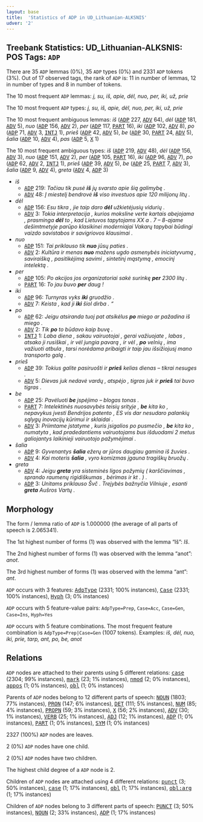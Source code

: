 ```yaml
---
layout: base
title:  'Statistics of ADP in UD_Lithuanian-ALKSNIS'
udver: '2'
---
```


## Treebank Statistics: UD_Lithuanian-ALKSNIS: POS Tags: `ADP`

There are 35 `ADP` lemmas (0%), 35 `ADP` types (0%) and 2331 `ADP` tokens (3%).
Out of 17 observed tags, the rank of `ADP` is: 11 in number of lemmas, 12 in number of types and 8 in number of tokens.

The 10 most frequent `ADP` lemmas: <em>į, su, iš, apie, dėl, nuo, per, iki, už, prie</em>

The 10 most frequent `ADP` types:  <em>į, su, iš, apie, dėl, nuo, per, iki, už, prie</em>

The 10 most frequent ambiguous lemmas: <em>iš</em> (<tt><a href="lt_alksnis-pos-ADP.html">ADP</a></tt> 227, <tt><a href="lt_alksnis-pos-ADV.html">ADV</a></tt> 64), <em>dėl</em> (<tt><a href="lt_alksnis-pos-ADP.html">ADP</a></tt> 181, <tt><a href="lt_alksnis-pos-ADV.html">ADV</a></tt> 5), <em>nuo</em> (<tt><a href="lt_alksnis-pos-ADP.html">ADP</a></tt> 156, <tt><a href="lt_alksnis-pos-ADV.html">ADV</a></tt> 2), <em>per</em> (<tt><a href="lt_alksnis-pos-ADP.html">ADP</a></tt> 117, <tt><a href="lt_alksnis-pos-PART.html">PART</a></tt> 16), <em>iki</em> (<tt><a href="lt_alksnis-pos-ADP.html">ADP</a></tt> 102, <tt><a href="lt_alksnis-pos-ADV.html">ADV</a></tt> 8), <em>po</em> (<tt><a href="lt_alksnis-pos-ADP.html">ADP</a></tt> 71, <tt><a href="lt_alksnis-pos-ADV.html">ADV</a></tt> 3, <tt><a href="lt_alksnis-pos-INTJ.html">INTJ</a></tt> 1), <em>prieš</em> (<tt><a href="lt_alksnis-pos-ADP.html">ADP</a></tt> 42, <tt><a href="lt_alksnis-pos-ADV.html">ADV</a></tt> 5), <em>be</em> (<tt><a href="lt_alksnis-pos-ADP.html">ADP</a></tt> 30, <tt><a href="lt_alksnis-pos-PART.html">PART</a></tt> 24, <tt><a href="lt_alksnis-pos-ADV.html">ADV</a></tt> 5), <em>šalia</em> (<tt><a href="lt_alksnis-pos-ADP.html">ADP</a></tt> 10, <tt><a href="lt_alksnis-pos-ADV.html">ADV</a></tt> 4), <em>pas</em> (<tt><a href="lt_alksnis-pos-ADP.html">ADP</a></tt> 5, <tt><a href="lt_alksnis-pos-X.html">X</a></tt> 1)

The 10 most frequent ambiguous types:  <em>iš</em> (<tt><a href="lt_alksnis-pos-ADP.html">ADP</a></tt> 219, <tt><a href="lt_alksnis-pos-ADV.html">ADV</a></tt> 48), <em>dėl</em> (<tt><a href="lt_alksnis-pos-ADP.html">ADP</a></tt> 156, <tt><a href="lt_alksnis-pos-ADV.html">ADV</a></tt> 3), <em>nuo</em> (<tt><a href="lt_alksnis-pos-ADP.html">ADP</a></tt> 151, <tt><a href="lt_alksnis-pos-ADV.html">ADV</a></tt> 2), <em>per</em> (<tt><a href="lt_alksnis-pos-ADP.html">ADP</a></tt> 105, <tt><a href="lt_alksnis-pos-PART.html">PART</a></tt> 16), <em>iki</em> (<tt><a href="lt_alksnis-pos-ADP.html">ADP</a></tt> 96, <tt><a href="lt_alksnis-pos-ADV.html">ADV</a></tt> 7), <em>po</em> (<tt><a href="lt_alksnis-pos-ADP.html">ADP</a></tt> 62, <tt><a href="lt_alksnis-pos-ADV.html">ADV</a></tt> 2, <tt><a href="lt_alksnis-pos-INTJ.html">INTJ</a></tt> 1), <em>prieš</em> (<tt><a href="lt_alksnis-pos-ADP.html">ADP</a></tt> 39, <tt><a href="lt_alksnis-pos-ADV.html">ADV</a></tt> 5), <em>be</em> (<tt><a href="lt_alksnis-pos-ADP.html">ADP</a></tt> 25, <tt><a href="lt_alksnis-pos-PART.html">PART</a></tt> 7, <tt><a href="lt_alksnis-pos-ADV.html">ADV</a></tt> 3), <em>šalia</em> (<tt><a href="lt_alksnis-pos-ADP.html">ADP</a></tt> 9, <tt><a href="lt_alksnis-pos-ADV.html">ADV</a></tt> 4), <em>greta</em> (<tt><a href="lt_alksnis-pos-ADV.html">ADV</a></tt> 4, <tt><a href="lt_alksnis-pos-ADP.html">ADP</a></tt> 3)


* <em>iš</em>
  * <tt><a href="lt_alksnis-pos-ADP.html">ADP</a></tt> 219: <em>Tačiau tik pusė <b>iš</b> jų svarsto apie šią galimybę .</em>
  * <tt><a href="lt_alksnis-pos-ADV.html">ADV</a></tt> 48: <em>Į miestelį bendrovė <b>iš</b> viso investuos apie 120 milijonų litų .</em>
* <em>dėl</em>
  * <tt><a href="lt_alksnis-pos-ADP.html">ADP</a></tt> 156: <em>Esu tikra , jie taip daro <b>dėl</b> užkietėjusių vidurių .</em>
  * <tt><a href="lt_alksnis-pos-ADV.html">ADV</a></tt> 3: <em>Tokia interpretacija , kurios moksline verte kartais abejojama , prasminga <b>dėl</b> to , kad Lietuvos tapytojams XX a . 7 – 8-ajame dešimtmetyje parūpo klasikinei moderniajai Vakarų tapybai būdingi vaizdo savistabos ir savigriovos klausimai .</em>
* <em>nuo</em>
  * <tt><a href="lt_alksnis-pos-ADP.html">ADP</a></tt> 151: <em>Tai priklauso tik <b>nuo</b> jūsų paties .</em>
  * <tt><a href="lt_alksnis-pos-ADV.html">ADV</a></tt> 2: <em>Kultūra ir menas <b>nuo</b> mažens ugdo asmenybės iniciatyvumą , saviraišką , pasitikėjimą savimi , sintetinį mąstymą , emocinį intelektą .</em>
* <em>per</em>
  * <tt><a href="lt_alksnis-pos-ADP.html">ADP</a></tt> 105: <em>Po akcijos jos organizatoriai sakė surinkę <b>per</b> 2300 litų .</em>
  * <tt><a href="lt_alksnis-pos-PART.html">PART</a></tt> 16: <em>To jau buvo <b>per</b> daug !</em>
* <em>iki</em>
  * <tt><a href="lt_alksnis-pos-ADP.html">ADP</a></tt> 96: <em>Turnyras vyks <b>iki</b> gruodžio .</em>
  * <tt><a href="lt_alksnis-pos-ADV.html">ADV</a></tt> 7: <em>Keista , kad ji <b>iki</b> šiol dirba . “</em>
* <em>po</em>
  * <tt><a href="lt_alksnis-pos-ADP.html">ADP</a></tt> 62: <em>Jeigu atsiranda tuoj pat atsikėlus <b>po</b> miego ar pažadina iš miego .</em>
  * <tt><a href="lt_alksnis-pos-ADV.html">ADV</a></tt> 2: <em>Tik <b>po</b> to būdavo kaip buvę .</em>
  * <tt><a href="lt_alksnis-pos-INTJ.html">INTJ</a></tt> 1: <em>Laba diena , sakau vairuotojai , gerai važiuojate , labas , atsako ji rusiškai , ir vėl jungia pavarą , ir vėl , <b>po</b> velnių , ima važiuoti atbula , tarsi norėdama pribaigti ir taip jau išsižiojusį mano transporto galą .</em>
* <em>prieš</em>
  * <tt><a href="lt_alksnis-pos-ADP.html">ADP</a></tt> 39: <em>Tokius galite pasiruošti ir <b>prieš</b> kelias dienas – tikrai nesuges .</em>
  * <tt><a href="lt_alksnis-pos-ADV.html">ADV</a></tt> 5: <em>Dievas juk nedavė vardų , atspėjo , tigras juk ir <b>prieš</b> tai buvo tigras .</em>
* <em>be</em>
  * <tt><a href="lt_alksnis-pos-ADP.html">ADP</a></tt> 25: <em>Pavėluoti <b>be</b> įspėjimo – blogas tonas .</em>
  * <tt><a href="lt_alksnis-pos-PART.html">PART</a></tt> 7: <em>Intelektinės nuosavybės teisių srityje , <b>be</b> kita ko , nepavykus įvesti Bendrijos patento , ES vis dar nesudaro palankių sąlygų inovacijų kūrimui ir sklaidai .</em>
  * <tt><a href="lt_alksnis-pos-ADV.html">ADV</a></tt> 3: <em>Priimtame įstatyme , kuris įsigalios po pusmečio , <b>be</b> kita ko , numatyta , kad pradedantiems vairuotojams bus išduodami 2 metus galiojantys laikinieji vairuotojo pažymėjimai .</em>
* <em>šalia</em>
  * <tt><a href="lt_alksnis-pos-ADP.html">ADP</a></tt> 9: <em>Gyvenantys <b>šalia</b> ežerų ar jūros daugiau gamina iš žuvies .</em>
  * <tt><a href="lt_alksnis-pos-ADV.html">ADV</a></tt> 4: <em>Kai moteris <b>šalia</b> , vyro komizmas įgauna tragiškų bruožų .</em>
* <em>greta</em>
  * <tt><a href="lt_alksnis-pos-ADV.html">ADV</a></tt> 4: <em>Jeigu <b>greta</b> yra sisteminės ligos požymių ( karščiavimas , sprando raumenų rigidiškumas , bėrimas ir kt . ) .</em>
  * <tt><a href="lt_alksnis-pos-ADP.html">ADP</a></tt> 3: <em>Unitams priklauso Švč . Trejybės bažnyčia Vilniuje , esanti <b>greta</b> Aušros Vartų .</em>

## Morphology

The form / lemma ratio of `ADP` is 1.000000 (the average of all parts of speech is 2.065341).

The 1st highest number of forms (1) was observed with the lemma “Iš”: <em>Iš</em>.

The 2nd highest number of forms (1) was observed with the lemma “anot”: <em>anot</em>.

The 3rd highest number of forms (1) was observed with the lemma “ant”: <em>ant</em>.

`ADP` occurs with 3 features: <tt><a href="lt_alksnis-feat-AdpType.html">AdpType</a></tt> (2331; 100% instances), <tt><a href="lt_alksnis-feat-Case.html">Case</a></tt> (2331; 100% instances), <tt><a href="lt_alksnis-feat-Hyph.html">Hyph</a></tt> (3; 0% instances)

`ADP` occurs with 5 feature-value pairs: `AdpType=Prep`, `Case=Acc`, `Case=Gen`, `Case=Ins`, `Hyph=Yes`

`ADP` occurs with 5 feature combinations.
The most frequent feature combination is `AdpType=Prep|Case=Gen` (1007 tokens).
Examples: <em>iš, dėl, nuo, iki, prie, tarp, ant, po, be, anot</em>


## Relations

`ADP` nodes are attached to their parents using 5 different relations: <tt><a href="lt_alksnis-dep-case.html">case</a></tt> (2304; 99% instances), <tt><a href="lt_alksnis-dep-mark.html">mark</a></tt> (23; 1% instances), <tt><a href="lt_alksnis-dep-nmod.html">nmod</a></tt> (2; 0% instances), <tt><a href="lt_alksnis-dep-appos.html">appos</a></tt> (1; 0% instances), <tt><a href="lt_alksnis-dep-obl.html">obl</a></tt> (1; 0% instances)

Parents of `ADP` nodes belong to 12 different parts of speech: <tt><a href="lt_alksnis-pos-NOUN.html">NOUN</a></tt> (1803; 77% instances), <tt><a href="lt_alksnis-pos-PRON.html">PRON</a></tt> (147; 6% instances), <tt><a href="lt_alksnis-pos-DET.html">DET</a></tt> (111; 5% instances), <tt><a href="lt_alksnis-pos-NUM.html">NUM</a></tt> (85; 4% instances), <tt><a href="lt_alksnis-pos-PROPN.html">PROPN</a></tt> (59; 3% instances), <tt><a href="lt_alksnis-pos-X.html">X</a></tt> (56; 2% instances), <tt><a href="lt_alksnis-pos-ADV.html">ADV</a></tt> (30; 1% instances), <tt><a href="lt_alksnis-pos-VERB.html">VERB</a></tt> (25; 1% instances), <tt><a href="lt_alksnis-pos-ADJ.html">ADJ</a></tt> (12; 1% instances), <tt><a href="lt_alksnis-pos-ADP.html">ADP</a></tt> (1; 0% instances), <tt><a href="lt_alksnis-pos-PART.html">PART</a></tt> (1; 0% instances), <tt><a href="lt_alksnis-pos-SYM.html">SYM</a></tt> (1; 0% instances)

2327 (100%) `ADP` nodes are leaves.

2 (0%) `ADP` nodes have one child.

2 (0%) `ADP` nodes have two children.

The highest child degree of a `ADP` node is 2.

Children of `ADP` nodes are attached using 4 different relations: <tt><a href="lt_alksnis-dep-punct.html">punct</a></tt> (3; 50% instances), <tt><a href="lt_alksnis-dep-case.html">case</a></tt> (1; 17% instances), <tt><a href="lt_alksnis-dep-obl.html">obl</a></tt> (1; 17% instances), <tt><a href="lt_alksnis-dep-obl-arg.html">obl:arg</a></tt> (1; 17% instances)

Children of `ADP` nodes belong to 3 different parts of speech: <tt><a href="lt_alksnis-pos-PUNCT.html">PUNCT</a></tt> (3; 50% instances), <tt><a href="lt_alksnis-pos-NOUN.html">NOUN</a></tt> (2; 33% instances), <tt><a href="lt_alksnis-pos-ADP.html">ADP</a></tt> (1; 17% instances)

